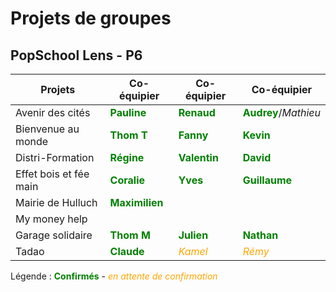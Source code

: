 # Projets de groupes
## PopSchool Lens - P6

| Projets | Co-équipier | Co-équipier | Co-équipier |
| ---- | ---- | ---- | ----|
| Avenir des cités | <span style='color:green'>**Pauline**</span> | <span style='color:green'>**Renaud**</span> | <span style='color:green'>**Audrey**</span>/*Mathieu* |
| Bienvenue au monde | <span style='color:green'>**Thom T**</span> | <span style='color: green'>**Fanny**</span> | <span style='color: green'>**Kevin**</span> |
| Distri-Formation | <span style='color:green'>**Régine**</span> | <span style='color:green'>**Valentin**</span> | <span style='color:green'>**David**</span> |
| Effet bois et fée main | <span style='color:green'>**Coralie**</span> | <span style='color:green'>**Yves**</span> | <span style='color:green'>**Guillaume**</span> |
| Mairie de Hulluch | <span style='color:green'>**Maximilien**</span> | <span style='color:green'></span> | <span style='color:green'></span> |
| My money help | <span style='color:green'></span> | <span style='color:green'></span> | <span style='color:green'></span> |
| Garage solidaire | <span style='color:green'>**Thom M**</span> | <span style='color:green'>**Julien**</span> | <span style='color:green'>**Nathan**</span> |
| Tadao | <span style='color:green'>**Claude**</span> | <span style='color: orange'>*Kamel*</span> | <span style='color: orange'>*Rémy*</span> |

Légende : <span style='color:green'>**Confirmés**</span> - <span style='color: orange'>*en attente de confirmation*</span>
